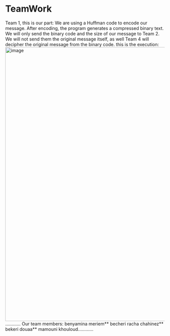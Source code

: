 # TeamWork
Team 1, this is our part:
We are using a Huffman code to encode our message. After encoding, the program generates a compressed binary text. We will only send the binary code and the size of our message to Team 2. We will not send them the original message itself,
as well Team 4 will decipher the original message from the binary code.
this is the execution:
<img width="865" alt="image" src="https://github.com/user-attachments/assets/44877f62-7c76-43ab-a613-fcb50d708b8e" />
............
Our team members:
benyamina meriem**
becheri racha chahinez**
bekeri douaa**
mamouni khouloud............
